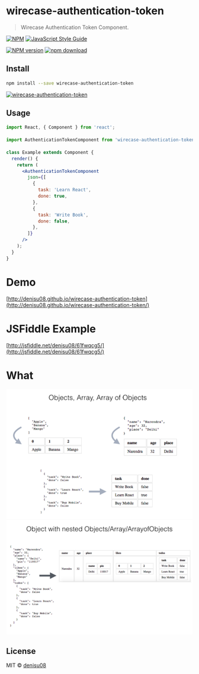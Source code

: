 # wirecase-authentication-token

> Wirecase Authentication Token Component.

[![NPM](https://img.shields.io/npm/v/wirecase-authentication-token.svg)](https://www.npmjs.com/package/wirecase-authentication-token) [![JavaScript Style Guide](https://img.shields.io/badge/code_style-standard-brightgreen.svg)](https://standardjs.com)

[![NPM version][npm-image]][npm-url]
[![npm download][download-image]][download-url]

[npm-image]: http://img.shields.io/npm/v/wirecase-authentication-token.svg?style=flat-square
[npm-url]: https://npmjs.org/package/wirecase-authentication-token
[download-image]: https://img.shields.io/npm/dm/wirecase-authentication-token.svg?style=flat-square
[download-url]: https://npmjs.org/package/wirecase-authentication-token

## Install

```bash
npm install --save wirecase-authentication-token
```

[![wirecase-authentication-token](https://nodei.co/npm/wirecase-authentication-token.png?downloads=true)](https://npmjs.org/package/wirecase-authentication-token)

## Usage

```jsx
import React, { Component } from 'react';

import AuthenticationTokenComponent from 'wirecase-authentication-token';

class Example extends Component {
  render() {
    return (
      <AuthenticationTokenComponent
        json={[
          {
            task: 'Learn React',
            done: true,
          },
          {
            task: 'Write Book',
            done: false,
          },
        ]}
      />
    );
  }
}
```

# Demo

[http://denisu08.github.io/wirecase-authentication-token](http://denisu08.github.io/wirecase-authentication-token/)

# JSFiddle Example

[http://jsfiddle.net/denisu08/61fwqcg5/](http://jsfiddle.net/denisu08/61fwqcg5/)

# What

![alt pic](https://raw.githubusercontent.com/denisu08/wirecase-authentication-token/master/pic1.png)
![alt pic](https://raw.githubusercontent.com/denisu08/wirecase-authentication-token/master/pic2.png)

## License

MIT © [denisu08](https://github.com/denisu08)
